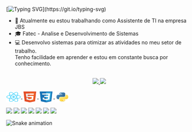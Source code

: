 [![Typing SVG](https://readme-typing-svg.herokuapp.com?font=&color=white&width=650&height=30&lines=print(+%22Ol%C3%A1+dev!+Sejam+Bem+Vindos+ao+meu+GitHub%22+))](https://git.io/typing-svg)


- 🔭 Atualmente eu estou trabalhando como Assistente de TI na empresa JBS
- 🎓 Fatec - Analise e Desenvolvimento de Sistemas
- 💻 Desenvolvo sistemas para otimizar as atividades no meu setor de trabalho.
  <br>
    Tenho facilidade em aprender e estou em constante busca por conhecimento.
<br>

<div align="center">
  <a href="https://github.com/ricardolimaa29">
  <img height="180em" src="https://github-readme-stats.vercel.app/api?username=ricardolimaa29&show_icons=true&theme=dracula&include_all_commits=true&count_private=true"/>
  <img height="180em" src="https://github-readme-stats.vercel.app/api/top-langs/?username=ricardolimaa29&layout=compact&langs_count=7&theme=dracula"/>
 
</div>
  <div style="display: inline_block"><br>
  <img align="center" alt="Ra-React" height="30" width="40" src="https://raw.githubusercontent.com/devicons/devicon/master/icons/react/react-original.svg">
  <img align="center" alt="Ricardo-HTML" height="30" width="40" src="https://raw.githubusercontent.com/devicons/devicon/master/icons/html5/html5-original.svg">
  <img align="center" alt="Ricardo-CSS" height="30" width="40" src="https://raw.githubusercontent.com/devicons/devicon/master/icons/css3/css3-original.svg">
  <img align="center" alt="Ricardo-Python" height="30" width="40" src="https://raw.githubusercontent.com/devicons/devicon/master/icons/python/python-original.svg">
</div>
  
  
 
  <a href="https://www.youtube.com/channel/UCEY-aeGscyo2ugrRQQezZlQ" target="_blank"><img src="https://img.shields.io/badge/YouTube-FF0000?style=for-the-badge&logo=youtube&logoColor=white" target="_blank"></a>
  <a href="https://www.instagram.com/ricardo.limaa29/" target="_blank"><img src="https://img.shields.io/badge/-Instagram-%23E4405F?style=for-the-badge&logo=instagram&logoColor=white" target="_blank"></a>
 	<a href="https://www.twitch.tv/ricardolimalima" target="_blank"><img src="https://img.shields.io/badge/Twitch-9146FF?style=for-the-badge&logo=twitch&logoColor=white" target="_blank"></a>
  <a href="https://discord.gg/PXd5WrTh" target="_blank"><img src="https://img.shields.io/badge/Discord-7289DA?style=for-the-badge&logo=discord&logoColor=white" target="_blank"></a> 
  <a href = "mailto:contatoricardolimaa65@gmail.com"><img src="https://img.shields.io/badge/-Gmail-%23333?style=for-the-badge&logo=gmail&logoColor=white" target="_blank"></a>
  <a href="https://www.linkedin.com/in/ricardo-rodrigues-lima-977a5b1a3/" target="_blank"><img src="https://img.shields.io/badge/-LinkedIn-%230077B5?style=for-the-badge&logo=linkedin&logoColor=white" target="_blank"></a> 
   <a href="https://wa.me/5514997237199" target="_blank"><img src="https://img.shields.io/badge/WhatsApp-25D366?style=for-the-badge&logo=whatsapp&logoColor=white" target="_blank"></a> 
   <br>

   
  ![Snake animation](https://github.com/ricardolimaa29/ricardolimaa29/blob/output/github-contribution-grid-snake.svg)

</div>
